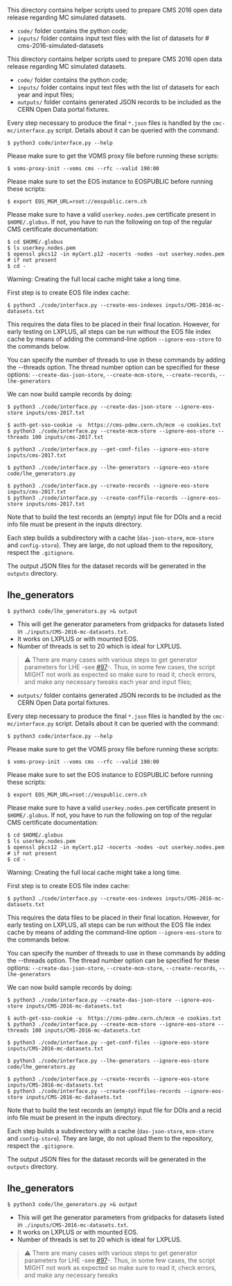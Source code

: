 This directory contains helper scripts used to prepare CMS 2016 open data
release regarding MC simulated datasets.

- `code/` folder contains the python code;
- `inputs/` folder contains input text files with the list of datasets for # cms-2016-simulated-datasets

This directory contains helper scripts used to prepare CMS 2016 open data
release regarding MC simulated datasets.

- `code/` folder contains the python code;
- `inputs/` folder contains input text files with the list of datasets for each
  year and input files;
- `outputs/` folder contains generated JSON records to be included as the CERN
  Open Data portal fixtures.

Every step necessary to produce the final `*.json` files is handled by the
`cmc-mc/interface.py` script. Details about it can be queried with the command:

```console
$ python3 code/interface.py --help
```

Please make sure to get the VOMS proxy file before running these scripts:

```console
$ voms-proxy-init --voms cms --rfc --valid 190:00
```

Please make sure to set the EOS instance to EOSPUBLIC before running these scripts:

```console
$ export EOS_MGM_URL=root://eospublic.cern.ch
```
Please make sure to have a valid `userkey.nodes.pem` certificate present in
`$HOME/.globus`. If not, you have to run the following on top of the regular
CMS certificate documentation:

```console
$ cd $HOME/.globus
$ ls userkey.nodes.pem
$ openssl pkcs12 -in myCert.p12 -nocerts -nodes -out userkey.nodes.pem  # if not present
$ cd -
```

Warning: Creating the full local cache might take a long time.

First step is to create EOS file index cache:

```console
$ python3 ./code/interface.py --create-eos-indexes inputs/CMS-2016-mc-datasets.txt
```

This requires the data files to be placed in their final location. However, for
early testing on LXPLUS, all steps can be run without the EOS file index cache
by means of adding the command-line option `--ignore-eos-store` to the commands below.

You can specify the number of threads to use in these commands by adding the --threads option.
The thread number option can be specified for these options:
`--create-das-json-store`, `--create-mcm-store`, `--create-records`, `--lhe-generators`

We can now build sample records by doing:

```console
$ python3 ./code/interface.py --create-das-json-store --ignore-eos-store inputs/cms-2017.txt

$ auth-get-sso-cookie -u  https://cms-pdmv.cern.ch/mcm -o cookies.txt
$ python3 ./code/interface.py --create-mcm-store --ignore-eos-store --threads 100 inputs/cms-2017.txt

$ python3 ./code/interface.py --get-conf-files --ignore-eos-store inputs/cms-2017.txt

$ python3 ./code/interface.py --lhe-generators --ignore-eos-store code/lhe_generators.py

$ python3 ./code/interface.py --create-records --ignore-eos-store inputs/cms-2017.txt
$ python3 ./code/interface.py --create-conffile-records --ignore-eos-store inputs/cms-2017.txt
```

Note that to build the test records an (empty) input file for DOIs and a recid
info file must be present in the inputs directory.

Each step builds a subdirectory with a cache (`das-json-store`, `mcm-store` and
`config-store`). They are large, do not upload them to the repository, respect
the `.gitignore`.

The output JSON files for the dataset records will be generated in the
`outputs` directory.

## lhe_generators


```console
$ python3 code/lhe_generators.py >& output
```

- This will get lhe generator parameters from gridpacks for datasets listed in `./inputs/CMS-2016-mc-datasets.txt`.
- It works on LXPLUS or with mounted EOS.
- Number of threads is set to 20 which is ideal for LXPLUS.

> :warning:  There are many cases with various steps to get generator parameters for LHE -see [#97](https://github.com/cernopendata/data-curation/issues/97)-. Thus, in some few cases, the script MIGHT not work as expected so make sure to read it, check errors, and make any necessary tweaks
each
  year and input files;
- `outputs/` folder contains generated JSON records to be included as the CERN
  Open Data portal fixtures.

Every step necessary to produce the final `*.json` files is handled by the
`cmc-mc/interface.py` script. Details about it can be queried with the command:

```console
$ python3 code/interface.py --help
```

Please make sure to get the VOMS proxy file before running these scripts:

```console
$ voms-proxy-init --voms cms --rfc --valid 190:00
```

Please make sure to set the EOS instance to EOSPUBLIC before running these scripts:

```console
$ export EOS_MGM_URL=root://eospublic.cern.ch
```
Please make sure to have a valid `userkey.nodes.pem` certificate present in
`$HOME/.globus`. If not, you have to run the following on top of the regular
CMS certificate documentation:

```console
$ cd $HOME/.globus
$ ls userkey.nodes.pem
$ openssl pkcs12 -in myCert.p12 -nocerts -nodes -out userkey.nodes.pem  # if not present
$ cd -
```

Warning: Creating the full local cache might take a long time.

First step is to create EOS file index cache:

```console
$ python3 ./code/interface.py --create-eos-indexes inputs/CMS-2016-mc-datasets.txt
```

This requires the data files to be placed in their final location. However, for
early testing on LXPLUS, all steps can be run without the EOS file index cache
by means of adding the command-line option `--ignore-eos-store` to the commands below.

You can specify the number of threads to use in these commands by adding the --threads option.
The thread number option can be specified for these options:
`--create-das-json-store`, `--create-mcm-store`, `--create-records`, `--lhe-generators`

We can now build sample records by doing:

```console
$ python3 ./code/interface.py --create-das-json-store --ignore-eos-store inputs/CMS-2016-mc-datasets.txt

$ auth-get-sso-cookie -u  https://cms-pdmv.cern.ch/mcm -o cookies.txt
$ python3 ./code/interface.py --create-mcm-store --ignore-eos-store --threads 100 inputs/CMS-2016-mc-datasets.txt

$ python3 ./code/interface.py --get-conf-files --ignore-eos-store inputs/CMS-2016-mc-datasets.txt

$ python3 ./code/interface.py --lhe-generators --ignore-eos-store code/lhe_generators.py

$ python3 ./code/interface.py --create-records --ignore-eos-store inputs/CMS-2016-mc-datasets.txt
$ python3 ./code/interface.py --create-conffiles-records --ignore-eos-store inputs/CMS-2016-mc-datasets.txt
```

Note that to build the test records an (empty) input file for DOIs and a recid
info file must be present in the inputs directory.

Each step builds a subdirectory with a cache (`das-json-store`, `mcm-store` and
`config-store`). They are large, do not upload them to the repository, respect
the `.gitignore`.

The output JSON files for the dataset records will be generated in the
`outputs` directory.

## lhe_generators


```console
$ python3 code/lhe_generators.py >& output
```

- This will get lhe generator parameters from gridpacks for datasets listed in `./inputs/CMS-2016-mc-datasets.txt`.
- It works on LXPLUS or with mounted EOS.
- Number of threads is set to 20 which is ideal for LXPLUS.

> :warning:  There are many cases with various steps to get generator parameters for LHE -see [#97](https://github.com/cernopendata/data-curation/issues/97)-. Thus, in some few cases, the script MIGHT not work as expected so make sure to read it, check errors, and make any necessary tweaks
